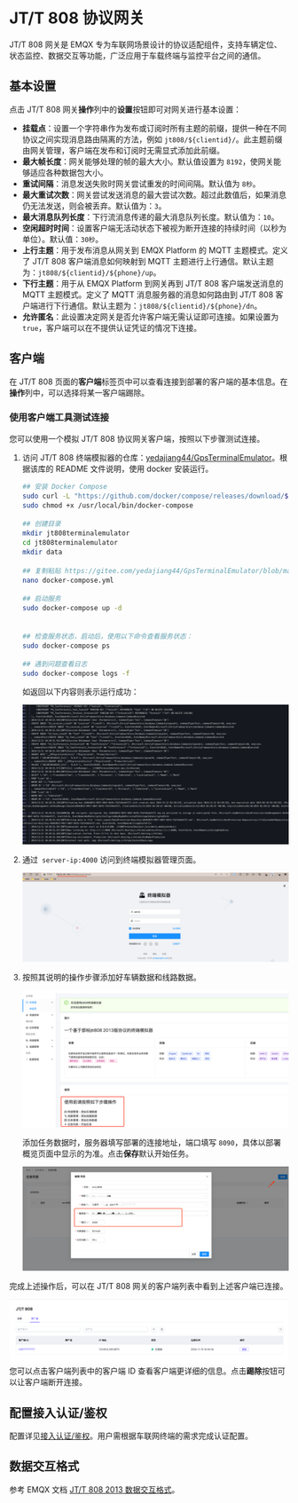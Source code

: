 # JT/T 808 协议网关

JT/T 808 网关是 EMQX 专为车联网场景设计的协议适配组件，支持车辆定位、状态监控、数据交互等功能，广泛应用于车载终端与监控平台之间的通信。

## 基本设置

点击 JT/T 808 网关**操作**列中的**设置**按钮即可对网关进行基本设置：

- **挂载点**：设置一个字符串作为发布或订阅时所有主题的前缀，提供一种在不同协议之间实现消息路由隔离的方法，例如 `jt808/${clientid}/`。此主题前缀由网关管理，客户端在发布和订阅时无需显式添加此前缀。
- **最大帧长度**：网关能够处理的帧的最大大小。默认值设置为 `8192`，使网关能够适应各种数据包大小。
- **重试间隔**：消息发送失败时网关尝试重发的时间间隔。默认值为 `8秒`。
- **最大重试次数**：网关尝试发送消息的最大尝试次数。超过此数值后，如果消息仍无法发送，则会被丢弃。默认值为：`3`。
- **最大消息队列长度**：下行流消息传递的最大消息队列长度。默认值为：`10`。
- **空闲超时时间**：设置客户端无活动状态下被视为断开连接的持续时间（以秒为单位）。默认值：`30秒`。
- **上行主题**：用于发布消息从网关到 EMQX Platform 的 MQTT 主题模式。定义了 JT/T 808 客户端消息如何映射到 MQTT 主题进行上行通信。默认主题为：`jt808/${clientid}/${phone}/up`。
- **下行主题**：用于从 EMQX Platform 到网关再到 JT/T 808 客户端发送消息的 MQTT 主题模式。定义了 MQTT 消息服务器的消息如何路由到 JT/T 808 客户端进行下行通信。默认主题为：`jt808/${clientid}/${phone}/dn`。
- **允许匿名**：此设置决定网关是否允许客户端无需认证即可连接。如果设置为 `true`，客户端可以在不提供认证凭证的情况下连接。

## 客户端

在 JT/T 808 页面的**客户端**标签页中可以查看连接到部署的客户端的基本信息。在**操作**列中，可以选择将某一客户端踢除。

### 使用客户端工具测试连接

您可以使用一个模拟 JT/T 808 协议网关客户端，按照以下步骤测试连接。

1. 访问 JT/T 808 终端模拟器的仓库：[yedajiang44/GpsTerminalEmulator](https://gitee.com/yedajiang44/GpsTerminalEmulator/tree/master)。根据该库的 README 文件说明，使用 docker 安装运行。

   ```bash
   ## 安装 Docker Compose
   sudo curl -L "https://github.com/docker/compose/releases/download/$(curl -s https://api.github.com/repos/docker/compose/releases/latest | grep tag_name | cut -d '"' -f 4)/docker-compose-$(uname -s)-$(uname -m)" -o /usr/local/bin/docker-compose
   sudo chmod +x /usr/local/bin/docker-compose
   
   ## 创建目录
   mkdir jt808terminalemulator
   cd jt808terminalemulator
   mkdir data
   
   ## 复制粘贴 https://gitee.com/yedajiang44/GpsTerminalEmulator/blob/master/docker-compose.yml#
   nano docker-compose.yml
   
   ## 启动服务
   sudo docker-compose up -d
   
   
   ## 检查服务状态，启动后，使用以下命令查看服务状态：
   sudo docker-compose ps
   
   ## 遇到问题查看日志
   sudo docker-compose logs -f
   ```

   如返回以下内容则表示运行成功：

   ![simulator_run_success](./_assets/simulator_run_success.png)

2. 通过` server-ip:4000` 访问到终端模拟器管理页面。

   ![simulator_web_UI](./_assets/simulator_web_UI.png)

3. 按照其说明的操作步骤添加好车辆数据和线路数据。

   ![simulator_steps](./_assets/simulator_steps.png)

   添加任务数据时，服务器填写部署的连接地址，端口填写 `8090`，具体以部署概览页面中显示的为准。点击**保存**默认开始任务。

   ![simulator_new_task](./_assets/simulator_new_task.png)

完成上述操作后，可以在 JT/T 808 网关的客户端列表中看到上述客户端已连接。

![simulator_connected](./_assets/simulator_connected.png)您可以点击客户端列表中的客户端 ID 查看客户端更详细的信息。点击**踢除**按钮可以让客户端断开连接。

## 配置接入认证/鉴权

配置详见[接入认证/鉴权](https://docs.emqx.com/zh/emqx/latest/gateway/jt808.html#配置接入认证-鉴权)。用户需根据车联网终端的需求完成认证配置。

## 数据交互格式

参考 EMQX 文档 [JT/T 808 2013 数据交互格式](https://docs.emqx.com/zh/emqx/latest/gateway/jt808_data_exchange.html)。
